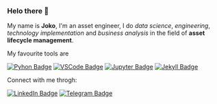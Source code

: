 ### Helo there 👋

My name is **Joko**, I'm an asset engineer, I do _data science_, _engineering_, _technology implementation_ and _business analysis_ in the field of **asset lifecycle management**.

My favourite tools are 

[![Pyhon Badge](https://img.shields.io/badge/Python-FFD43B?style=for-the-badge&logo=python&logoColor=blue)](https://www.python.org/)
[![VSCode Badge](	https://img.shields.io/badge/VSCode-0078D4?style=for-the-badge&logo=visual%20studio%20code&logoColor=white)](https://code.visualstudio.com/)
[![Jupyter Badge](https://img.shields.io/badge/Jupyter-F37626.svg?&style=for-the-badge&logo=Jupyter&logoColor=white)](https://jupyter.org/)
[![Jekyll Badge](https://img.shields.io/badge/Jekyll-CC0000?style=for-the-badge&logo=Jekyll&logoColor=white)](https://jekyllrb.com/)

Connect with me throgh:

[![LinkedIn Badge](https://img.shields.io/badge/LinkedIn-0077B5?style=for-the-badge&logo=linkedin&logoColor=white)](https://linkedin.com/in/jpawitro)
[![Telegram Badge](https://img.shields.io/badge/Telegram-2CA5E0?style=for-the-badge&logo=telegram&logoColor=white)](https://t.me/pakjoko_bot)
